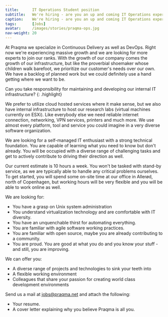 ```yaml
---
title:      IT Operations Student position
subtitle:   We're hiring - are you an up and coming IT Operations expert?
caption:    We're hiring - are you an up and coming IT Operations expert?
tags:       [Jobs]
avatar:     /images/stories/praqma-ops.jpg
nav-weight: 20
---
```


At Praqma we specialize in Continuous Delivery as well as DevOps.
Right now we're experiencing massive growth and we are looking for more experts to join our ranks.
With the growth of our company comes the growth of our infrastructure, but like the proverbial shoemaker whose children walk barefoot, we prioritize our customer's needs over our own.
We have a backlog of planned work but we could definitely use a hand getting where we want to be.
<!--break-->

Can you take responsibility for maintaining and developing our internal IT infrastructure?
{: .highlight}

We prefer to utilize cloud hosted services where it make sense, but we also have internal infrastructure to host our research labs (virtual machines currently on ESXi).
Like everybody else we need reliable internet connection, networking, VPN services, printers and much more.
We use almost every platform, tool and service you could imagine in a very diverse software organization.

We are looking for a self-managed IT enthusiast with a strong technical foundation.
You are capable of learning what you need to know but don't already.
You will be occupied with a diverse range of challenging tasks and get to actively contribute to driving their direction as well.

Our current estimate is 10 hours a week. You won't be tasked with stand-by service, as we are typically able to handle any critical problems ourselves.
To get started, you will spend some on-site time at our office in Allerød, north of Copenhagen, but working hours will be very flexible and you will be able to work online as well.

We are looking for:

 * You have a grasp on Unix system administration
 * You understand virtualization technology and are comfortable with IT diversity.
 * You have an unquenchable thirst for automating everything.
 * You are familiar with agile software working practices.
 * You are familiar with open source, maybe you are already contributing to a community.
 * You are proud. You are good at what you do and you know your stuff - and still, you are improving.

We can offer you:

 * A diverse range of projects and technologies to sink your teeth into
 * A flexible working environment
 * Colleagues that share your passion for creating world class development environments

Send us a mail at jobs@praqma.net and attach the following:

 * Your resume.
 * A cover letter explaining why you believe Praqma is all you.
